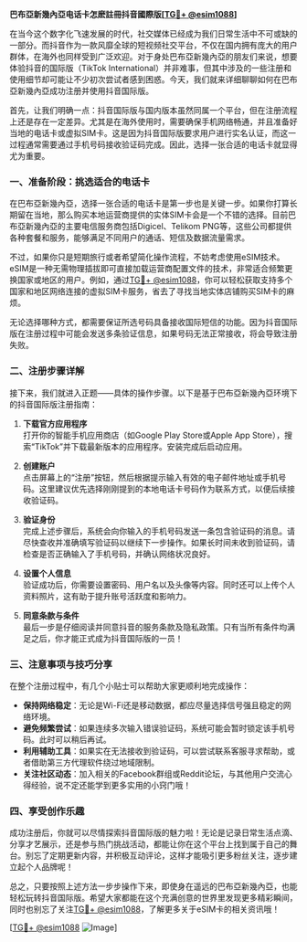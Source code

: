 **巴布亞新幾內亞电话卡怎麽註冊抖音國際版[[TG💪+ @esim1088](https://t.me/s/esim1088)]**

在当今这个数字化飞速发展的时代，社交媒体已经成为我们日常生活中不可或缺的一部分。而抖音作为一款风靡全球的短视频社交平台，不仅在国内拥有庞大的用户群体，在海外也同样受到广泛欢迎。对于身处巴布亞新幾內亞的朋友们来说，想要体验抖音的国际版（TikTok International）并非难事，但其中涉及的一些注册和使用细节却可能让不少初次尝试者感到困惑。今天，我们就来详细聊聊如何在巴布亞新幾內亞成功注册并使用抖音国际版。

首先，让我们明确一点：抖音国际版与国内版本虽然同属一个平台，但在注册流程上还是存在一定差异。尤其是在海外使用时，需要确保手机网络畅通，并且准备好当地的电话卡或虚拟SIM卡。这是因为抖音国际版要求用户进行实名认证，而这一过程通常需要通过手机号码接收验证码完成。因此，选择一张合适的电话卡就显得尤为重要。

### 一、准备阶段：挑选适合的电话卡

在巴布亞新幾內亞，选择一张合适的电话卡是第一步也是关键一步。如果你打算长期留在当地，那么购买本地运营商提供的实体SIM卡会是一个不错的选择。目前巴布亞新幾內亞的主要电信服务商包括Digicel、Telikom PNG等，这些公司都提供各种套餐和服务，能够满足不同用户的通话、短信及数据流量需求。

不过，如果你只是短期旅行或者希望简化操作流程，不妨考虑使用eSIM技术。eSIM是一种无需物理插拔即可直接加载运营商配置文件的技术，非常适合频繁更换国家或地区的用户。例如，通过[TG💪+ @esim1088](https://t.me/s/esim1088)，你可以轻松获取支持多个国家和地区网络连接的虚拟SIM卡服务，省去了寻找当地实体店铺购买SIM卡的麻烦。

无论选择哪种方式，都需要保证所选号码具备接收国际短信的功能。因为抖音国际版在注册过程中可能会发送多条验证信息，如果号码无法正常接收，将会导致注册失败。

### 二、注册步骤详解

接下来，我们就进入正题——具体的操作步骤。以下是基于巴布亞新幾內亞环境下的抖音国际版注册指南：

1. **下载官方应用程序**  
   打开你的智能手机应用商店（如Google Play Store或Apple App Store），搜索“TikTok”并下载最新版本的应用程序。安装完成后启动应用。

2. **创建账户**  
   点击屏幕上的“注册”按钮，然后根据提示输入有效的电子邮件地址或手机号码。这里建议优先选择刚刚提到的本地电话卡号码作为联系方式，以便后续接收验证码。

3. **验证身份**  
   完成上述步骤后，系统会向你输入的手机号码发送一条包含验证码的消息。请尽快查收并准确填写验证码以继续下一步操作。如果长时间未收到验证码，请检查是否正确输入了手机号码，并确认网络状况良好。

4. **设置个人信息**  
   验证成功后，你需要设置密码、用户名以及头像等内容。同时还可以上传个人资料照片，这有助于提升账号活跃度和影响力。

5. **同意条款与条件**  
   最后一步是仔细阅读并同意抖音的服务条款及隐私政策。只有当所有条件均满足之后，你才能正式成为抖音国际版的一员！

### 三、注意事项与技巧分享

在整个注册过程中，有几个小贴士可以帮助大家更顺利地完成操作：

- **保持网络稳定**：无论是Wi-Fi还是移动数据，都应尽量选择信号强且稳定的网络环境。
- **避免频繁尝试**：如果连续多次输入错误验证码，系统可能会暂时锁定该手机号码。此时可以稍后再试。
- **利用辅助工具**：如果实在无法接收到验证码，可以尝试联系客服寻求帮助，或者借助第三方代理软件绕过地域限制。
- **关注社区动态**：加入相关的Facebook群组或Reddit论坛，与其他用户交流心得经验，说不定还能学到更多实用的小窍门哦！

### 四、享受创作乐趣

成功注册后，你就可以尽情探索抖音国际版的魅力啦！无论是记录日常生活点滴、分享才艺展示，还是参与热门挑战活动，都能让你在这个平台上找到属于自己的舞台。别忘了定期更新内容，并积极互动评论，这样才能吸引更多粉丝关注，逐步建立起个人品牌呢！

总之，只要按照上述方法一步步操作下来，即使身在遥远的巴布亞新幾內亞，也能轻松玩转抖音国际版。希望大家都能在这个充满创意的世界里发现更多精彩瞬间，同时也别忘了关注[TG💪+ @esim1088](https://t.me/s/esim1088)，了解更多关于eSIM卡的相关资讯哦！

[[TG💪+ @esim1088](https://t.me/s/esim1088) ![Image](https://i.postimg.cc/4NQfJmqS/Snipaste-2025-05-13-00-14-12.png)]